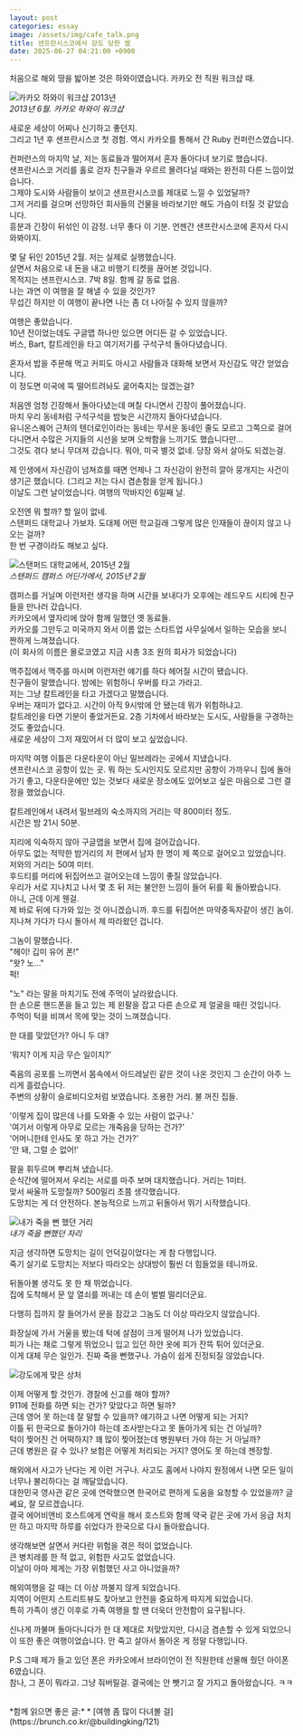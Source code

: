 ```yaml
---
layout: post
categories: essay
image: /assets/img/cafe_talk.png
title: 샌프란시스코에서 강도 당한 썰
date: 2025-06-27 04:21:00 +0900
---
```


처음으로 해외 땅을 밟아본 것은 하와이였습니다. 카카오 전 직원 워크샵 때.

![카카오 하와이 워크샵 2013년](/assets/img/kakao_hawaii.jpg)  
*2013년 6월. 카카오 하와이 워크샵*

새로운 세상이 어찌나 신기하고 좋던지.  
그리고 1년 후 샌프란시스코 첫 경험. 역시 카카오를 통해서 간 Ruby 컨퍼런스였습니다.

컨퍼런스의 마지막 날, 저는 동료들과 떨어져서 혼자 돌아다녀 보기로 했습니다.  
샌프란시스코 거리를 홀로 걷자 친구들과 우르르 몰려다닐 때와는 완전히 다른 느낌이었습니다.  
그제야 도시와 사람들이 보이고 샌프란시스코를 제대로 느낄 수 있었달까?  
그저 거리를 걸으며 선망하던 회사들의 건물을 바라보기만 해도 가슴이 터질 것 같았습니다.  
흥분과 긴장이 뒤섞인 이 감정. 너무 좋다 이 기분. 언젠간 샌프란시스코에 혼자서 다시 와봐야지.

몇 달 뒤인 2015년 2월. 저는 실제로 실행했습니다.  
살면서 처음으로 내 돈을 내고 비행기 티켓을 끊어본 것입니다.  
목적지는 샌프란시스코. 7박 8일. 함께 갈 동료 없음.  
나는 과연 이 여행을 잘 해낼 수 있을 것인가?  
무섭긴 하지만 이 여행이 끝나면 나는 좀 더 나아질 수 있지 않을까?

여행은 좋았습니다.  
10년 전이었는데도 구글맵 하나만 있으면 어디든 갈 수 있었습니다.  
버스, Bart, 칼트레인을 타고 여기저기를 구석구석 돌아다녔습니다.  

혼자서 밥을 주문해 먹고 커피도 마시고 사람들과 대화해 보면서 자신감도 약간 얻었습니다.  
이 정도면 미국에 뚝 떨어트려놔도 굶어죽지는 않겠는걸?

처음엔 엄청 긴장해서 돌아다녔는데 며칠 다니면서 긴장이 풀어졌습니다.  
마치 우리 동네처럼 구석구석을 밤늦은 시간까지 돌아다녔습니다.  
유니온스퀘어 근처의 텐더로인이라는 동네는 무서운 동네인 줄도 모르고 그쪽으로 걸어 다니면서 수많은 거지들의 시선을 보며 오싹함을 느끼기도 했습니다만...  
그것도 겪다 보니 무뎌져 갔습니다. 뭐야, 미국 별것 없네. 당장 와서 살아도 되겠는걸.

제 인생에서 자신감이 넘쳐흐를 때면 언제나 그 자신감이 완전히 깔아 뭉개지는 사건이 생기곤 했습니다. (그리고 저는 다시 겸손함을 얻게 됩니다.)  
이날도 그런 날이었습니다. 여행의 막바지인 6일째 날.

오전엔 뭐 할까? 할 일이 없네.  
스탠퍼드 대학교나 가보자. 도대체 어떤 학교길래 그렇게 많은 인재들이 끊이지 않고 나오는 걸까?  
한 번 구경이라도 해보고 싶다.

![스탠퍼드 대학교에서, 2015년 2월](/assets/img/stanford.jpg)  
*스탠퍼드 캠퍼스 어딘가에서, 2015년 2월*

캠퍼스를 거닐며 이런저런 생각을 하며 시간을 보내다가 오후에는 레드우드 시티에 친구들을 만나러 갔습니다.  
카카오에서 옆자리에 앉아 함께 일했던 옛 동료들.  
카카오를 그만두고 미국까지 와서 이름 없는 스타트업 사무실에서 일하는 모습을 보니 짠하게 느껴졌습니다.  
(이 회사의 이름은 몰로코였고 지금 시총 3조 원의 회사가 되었습니다)

맥주집에서 맥주를 마시며 이런저런 얘기를 하다 헤어질 시간이 됐습니다.  
친구들이 말했습니다. 밤에는 위험하니 우버를 타고 가라고.  
저는 그냥 칼트레인을 타고 가겠다고 말했습니다.  
우버는 재미가 없다고. 시간이 아직 9시밖에 안 됐는데 뭐가 위험하냐고.  
칼트레인을 타면 기분이 좋았거든요. 2층 기차에서 바라보는 도시도, 사람들을 구경하는 것도 좋았습니다.  
새로운 세상이 그저 재밌어서 더 많이 보고 싶었습니다.

마지막 여행 이틀은 다운타운이 아닌 밀브레라는 곳에서 지냈습니다.  
샌프란시스코 공항이 있는 곳. 뭐 하는 도시인지도 모르지만 공항이 가까우니 집에 돌아가기 좋고, 다운타운에만 있는 것보다 새로운 장소에도 있어보고 싶은 마음으로 그런 결정을 했었습니다.  

칼트레인에서 내려서 밀브레의 숙소까지의 거리는 약 800미터 정도.  
시간은 밤 21시 50분.

지리에 익숙하지 않아 구글맵을 보면서 집에 걸어갔습니다.    
아무도 없는 적막한 밤거리의 저 편에서 남자 한 명이 제 쪽으로 걸어오고 있었습니다.  
저와의 거리는 50여 미터.  
후드티를 머리에 뒤집어쓰고 걸어오는데 느낌이 좋질 않았습니다.  
우리가 서로 지나치고 나서 몇 초 뒤 저는 불안한 느낌이 들어 뒤를 획 돌아봤습니다.  
아니, 근데 이게 웬걸.  
제 바로 뒤에 다가와 있는 것 아니겠습니까. 후드를 뒤집어쓴 마약중독자같이 생긴 놈이.  
지나쳐 가다가 다시 돌아서 제 따라왔던 겁니다.

그놈이 말했습니다.  
"헤이! 깁미 유어 폰!"  
"왓? 노..."  
퍽!

"노" 라는 말을 마치기도 전에 주먹이 날라왔습니다.  
한 손으론 핸드폰을 들고 있는 제 왼팔을 잡고 다른 손으로 제 얼굴을 때린 것입니다.  
주먹이 턱을 비껴서 목에 맞는 것이 느껴졌습니다.  

한 대를 맞았던가? 아니 두 대?

'뭐지? 이게 지금 무슨 일이지?'

죽음의 공포를 느끼면서 몸속에서 아드레날린 같은 것이 나온 것인지 그 순간이 아주 느리게 흘렀습니다.  
주변의 상황이 슬로비디오처럼 보였습니다. 조용한 거리. 불 꺼진 집들.

'이렇게 집이 많은데 나를 도와줄 수 있는 사람이 없구나.'  
'여기서 이렇게 아무로 모르는 개죽음을 당하는 건가?'  
'어머니한테 인사도 못 하고 가는 건가?'  
'안 돼, 그럴 순 없어!'

팔을 휘두르며 뿌리쳐 냈습니다.  
순식간에 떨어져서 우리는 서로를 마주 보며 대치했습니다. 거리는 1미터.  
맞서 싸울까 도망칠까? 500밀리 초쯤 생각했습니다.  
도망치는 게 더 안전하다. 본능적으로 느끼고 뒤돌아서 뛰기 시작했습니다.

![내가 죽을 뻔 했던 거리](/assets/img/millbrae.png)  
*내가 죽을 뻔했던 자리*

지금 생각하면 도망치는 길이 언덕길이었다는 게 참 다행입니다.  
죽기 살기로 도망치는 저보다 따라오는 상대방이 훨씬 더 힘들었을 테니까요.

뒤돌아볼 생각도 못 한 채 뛰었습니다.  
집에 도착해서 문 앞 열쇠를 꺼내는 데 손이 벌벌 떨리더군요.  

다행히 집까지 잘 들어가서 문을 잠갔고 그놈도 더 이상 따라오지 않았습니다.

화장실에 가서 거울을 봤는데 턱에 살점이 크게 떨어져 나가 있었습니다.  
피가 나는 채로 그렇게 뛰었으니 입고 있던 하얀 옷에 피가 잔뜩 튀어 있더군요.  
이게 대체 무슨 일인가. 진짜 죽을 뻔했구나. 가슴이 쉽게 진정되질 않았습니다.

![강도에게 맞은 상처](/assets/img/hurt.png)

이제 어떻게 할 것인가. 경찰에 신고를 해야 할까?  
911에 전화를 하면 되는 건가? 맞았다고 하면 될까?  
근데 영어 못 하는데 잘 말할 수 있을까? 얘기하고 나면 어떻게 되는 거지?  
이틀 뒤 한국으로 돌아가야 하는데 조사받는다고 못 돌아가게 되는 건 아닐까?  
턱이 찢어진 건 어떡하지? 꽤 많이 찢어졌는데 병원부터 가야 하는 거 아닐까?  
근데 병원은 갈 수 있나? 보험은 어떻게 처리되는 거지? 영어도 못 하는데 젠장할.

해외에서 사고가 난다는 게 이런 거구나. 사고도 홈에서 나야지 원정에서 나면 모든 일이 너무나 불리하다는 걸 깨달았습니다.  
대한민국 영사관 같은 곳에 연락했으면 한국어로 편하게 도움을 요청할 수 있었을까? 글쎄요, 잘 모르겠습니다.  
결국 에어비앤비 호스트에게 연락을 해서 호스트와 함께 약국 같은 곳에 가서 응급 처치만 하고 마지막 하루를 쉬었다가 한국으로 다시 돌아왔습니다.

생각해보면 살면서 커다란 위험을 겪은 적이 없었습니다.  
큰 병치레를 한 적 없고, 위험한 사고도 없었습니다.  
이날이 아마 제게는 가장 위험했던 사고 아니었을까?

해외여행을 갈 때는 더 이상 까불지 않게 되었습니다.  
지역이 어떤지 스트리트뷰도 찾아보고 안전을 중요하게 따지게 되었습니다.  
특히 가족이 생긴 이후로 가족 여행을 할 땐 더욱더 안전함이 요구됩니다.  

신나게 까불며 돌아다니다가 한 대 제대로 처맞았지만, 다시금 겸손할 수 있게 되었으니 이 또한 좋은 여행이었습니다.
안 죽고 살아서 돌아온 게 정말 다행입니다.

P.S 그때 제가 들고 있던 폰은 카카오에서 브라이언이 전 직원한테 선물해 줬던 아이폰 6였습니다.  
참나, 그 폰이 뭐라고. 그냥 줘버릴걸. 결국에는 안 뺏기고 잘 가지고 돌아왔습니다. ㅋㅋ

<br>
*함께 읽으면 좋은 글:*
* [여행 좀 많이 다녀볼 걸](https://brunch.co.kr/@buildingking/121)
